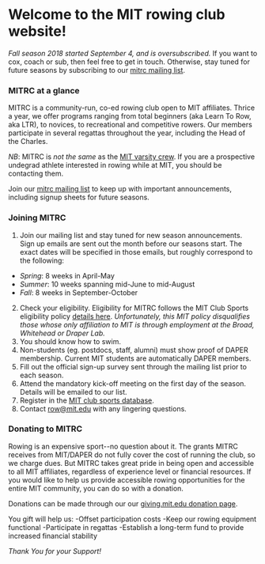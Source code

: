 # Welcome to the MIT rowing club website!

*Fall season 2018 started September 4, and is oversubscribed.* If you want to cox, coach or sub, then feel free to get in touch. Otherwise, stay tuned for future seasons by subscribing to our [mitrc mailing list](http://mailman.mit.edu/mailman/listinfo/mitrc).

### MITRC at a glance

MITRC is a community-run, co-ed rowing club open to MIT affiliates. Thrice a year, we offer programs ranging from total beginners (aka Learn To Row, aka LTR), to novices, to recreational and competitive rowers.  Our members participate in several regattas throughout the year, including the Head of the Charles.

*NB*: MITRC is _not the same_ as the [MIT varsity crew](http://mitathletics.com/sports/m-crewlt/index). If you are a prospective undegrad athlete interested in rowing while at MIT, you should be contacting them.

Join our [mitrc mailing list](http://mailman.mit.edu/mailman/listinfo/mitrc) to keep up with important announcements, including signup sheets for future seasons.

### Joining MITRC
1. Join our mailing list and stay tuned for new season announcements. Sign up emails are sent out the month before our seasons start. The exact dates will be specified in those emails, but roughly correspond to the following:
  - _Spring_: 8 weeks in April-May
  - _Summer_: 10 weeks spanning mid-June to mid-August
  - _Fall_: 8 weeks in September-October
2. Check your eligibility. Eligibility for MITRC follows the MIT Club Sports eligibility policy [details here](https://clubsports.mit.edu/about/eligibility). _Unfortunately, this MIT policy disqualifies those whose only affiliation to MIT is through employment at the Broad, Whitehead or Draper Lab._
1. You should know how to swim.
1. Non-students (eg. postdocs, staff, alumni) must show proof of DAPER membership. Current MIT students are automatically DAPER members.
1. Fill out the official sign-up survey sent through the mailing list prior to each season.
1. Attend the mandatory kick-off meeting on the first day of the season. Details will be emailed to our list.
1. Register in the [MIT club sports database](https://mit.dserec.com/online/clubsports_widget/club/18/).
1. Contact [row@mit.edu](mailto:row@mit.edu) with any lingering questions.

### Donating to MITRC

Rowing is an expensive sport--no question about it. The grants MITRC receives from MIT/DAPER do not fully cover the cost of running the club, so we charge dues. But MITRC takes great pride in being open and accessible to all MIT affiliates, regardless of experience level or financial resources. If you would like to help us provide accessible rowing opportunities for the entire MIT community, you can do so with a donation. 

Donations can be made through our our [giving.mit.edu donation page](https://giving.mit.edu/give/to?fundId=2437100).

You gift will help us:
-Offset participation costs
-Keep our rowing equipment functional
-Participate in regattas
-Establish a long-term fund to provide increased financial stability

_Thank You for your Support!_
